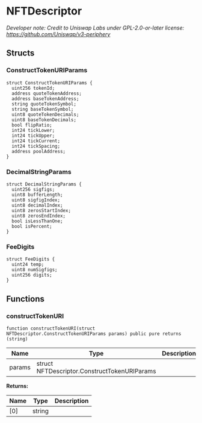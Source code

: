 

# NFTDescriptor






*Developer note: Credit to Uniswap Labs under GPL-2.0-or-later license:
https://github.com/Uniswap/v3-periphery*


## Structs
### ConstructTokenURIParams



```solidity
struct ConstructTokenURIParams {
  uint256 tokenId;
  address quoteTokenAddress;
  address baseTokenAddress;
  string quoteTokenSymbol;
  string baseTokenSymbol;
  uint8 quoteTokenDecimals;
  uint8 baseTokenDecimals;
  bool flipRatio;
  int24 tickLower;
  int24 tickUpper;
  int24 tickCurrent;
  int24 tickSpacing;
  address poolAddress;
}
```

### DecimalStringParams



```solidity
struct DecimalStringParams {
  uint256 sigfigs;
  uint8 bufferLength;
  uint8 sigfigIndex;
  uint8 decimalIndex;
  uint8 zerosStartIndex;
  uint8 zerosEndIndex;
  bool isLessThanOne;
  bool isPercent;
}
```

### FeeDigits



```solidity
struct FeeDigits {
  uint24 temp;
  uint8 numSigfigs;
  uint256 digits;
}
```


## Functions
### constructTokenURI

```solidity
function constructTokenURI(struct NFTDescriptor.ConstructTokenURIParams params) public pure returns (string)
```



| Name | Type | Description |
| ---- | ---- | ----------- |
| params | struct NFTDescriptor.ConstructTokenURIParams |  |

**Returns:**

| Name | Type | Description |
| ---- | ---- | ----------- |
| [0] | string |  |

